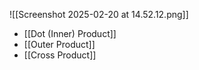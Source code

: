 ---
---

![[Screenshot 2025-02-20 at 14.52.12.png]]


- [[Dot (Inner) Product]]
- [[Outer Product]]
- [[Cross Product]]